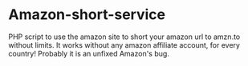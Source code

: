 # Amazon-short-service
PHP script to use the amazon site to short your amazon url to amzn.to without limits.
It works without any amazon affiliate account, for every country!
Probably it is an unfixed Amazon's bug.
